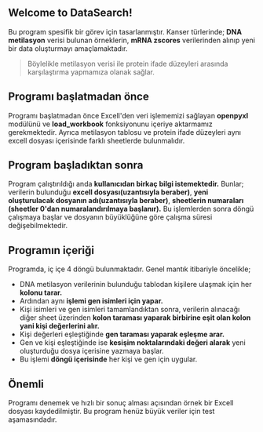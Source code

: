 ## Welcome to DataSearch!
Bu program  spesifik bir görev için tasarlanmıştır. Kanser türlerinde; **DNA metilasyon** verisi bulunan örneklerin, **mRNA zscores** verilerinden alınıp yeni bir data oluşturmayı amaçlamaktadır.
> Böylelikle metilasyon verisi ile protein ifade düzeyleri arasında karşılaştırma yapmamıza olanak sağlar.

## Programı başlatmadan önce
Programı başlatmadan önce Excell'den veri işlememizi sağlayan **openpyxl** modülünü ve **load_workbook** fonksiyonunu içeriye aktarmamız gerekmektedir. Ayrıca metilasyon tablosu ve protein ifade düzeyleri aynı excell dosyası içerisinde farklı sheetlerde bulunmalıdır.

## Program başladıktan sonra
Program çalıştırıldığı anda **kullanıcıdan birkaç bilgi istemektedir.** Bunlar; verilerin bulunduğu **excell dosyası(uzantısıyla beraber)**, **yeni oluşturulacak dosyanın adı(uzantısıyla beraber)**, **sheetlerin numaraları (sheetler 0'dan numaralandırılmaya başlanır).**
Bu işlemlerden sonra döngü çalışmaya başlar ve dosyanın büyüklüğüne göre çalışma süresi değişebilmektedir.
## Programın içeriği

Programda, iç içe 4 döngü bulunmaktadır. Genel mantık itibariyle öncelikle;

 - DNA metilasyon verilerinin bulunduğu tablodan kişilere ulaşmak için her **kolonu tarar.**
 - Ardından aynı **işlemi gen isimleri için yapar.**
 - Kişi isimleri ve gen isimleri tamamlandıktan sonra, verilerin
   alınacağı diğer sheet üzerinden **kolon taraması yaparak birbirine eşit olan kolon yani kişi değerlerini alır.**
 - Kişi değerleri eşleştiğinde **gen taraması yaparak eşleşme arar.**
 - Gen ve kişi eşleştiğinde ise **kesişim noktalarındaki değeri alarak** yeni oluşturduğu dosya içerisine yazmaya başlar.
 - Bu işlemi **döngü içerisinde** her kişi ve gen için uygular.

## Önemli
Programı denemek ve hızlı bir sonuç alması açısından örnek bir Excell dosyası kaydedilmiştir. 
Bu program henüz büyük veriler için test aşamasındadır.
